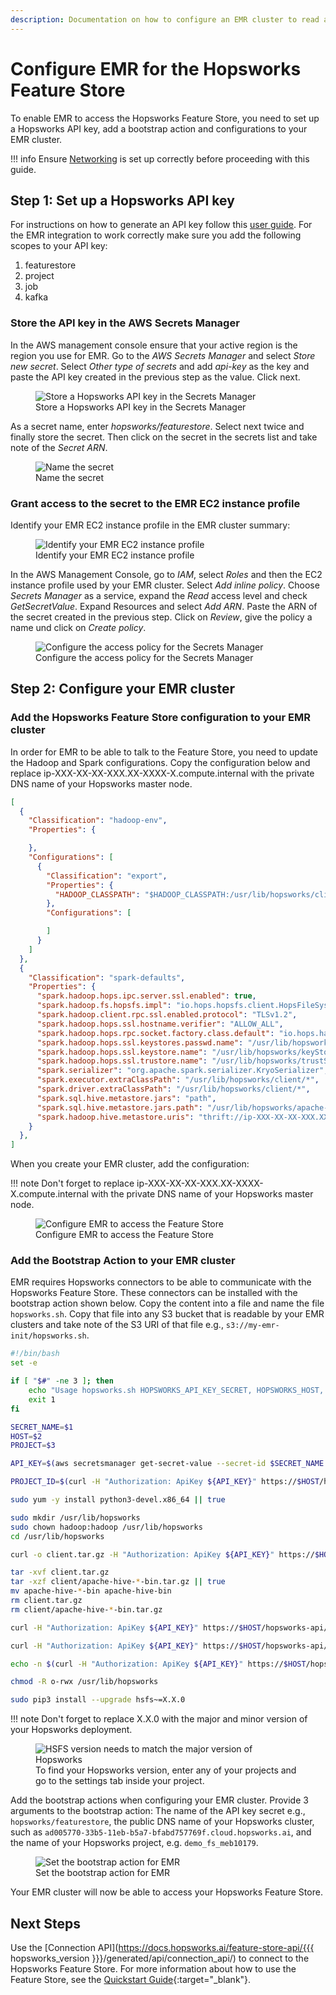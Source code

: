 ```yaml
---
description: Documentation on how to configure an EMR cluster to read and write features from the Hopsworks Feature Store
---
```

# Configure EMR for the Hopsworks Feature Store
To enable EMR to access the Hopsworks Feature Store, you need to set up a Hopsworks API key, add a bootstrap action and configurations to your EMR cluster.

!!! info
    Ensure [Networking](networking.md) is set up correctly before proceeding with this guide.

## Step 1: Set up a Hopsworks API key

For instructions on how to generate an API key follow this [user guide](../../projects/api_key/create_api_key.md). For the EMR integration to work correctly make sure you add the following scopes to your API key:

  1. featurestore
  2. project
  3. job
  4. kafka

### Store the API key in the AWS Secrets Manager

In the AWS management console ensure that your active region is the region you use for EMR.
Go to the *AWS Secrets Manager* and select *Store new secret*. Select *Other type of secrets* and add *api-key*
as the key and paste the API key created in the previous step as the value. Click next.

<p align="center">
  <figure>
    <img src="../../../../assets/images/guides/integrations/databricks/aws/databricks_secrets_manager_step_1.png" alt="Store a Hopsworks API key in the Secrets Manager">
    <figcaption>Store a Hopsworks API key in the Secrets Manager</figcaption>
  </figure>
</p>

As a secret name, enter *hopsworks/featurestore*. Select next twice and finally store the secret.
Then click on the secret in the secrets list and take note of the *Secret ARN*.

<p align="center">
  <figure>
    <img src="../../../../assets/images/guides/integrations/emr/secrets_manager.png" alt="Name the secret">
    <figcaption>Name the secret</figcaption>
  </figure>
</p>

### Grant access to the secret to the EMR EC2 instance profile

Identify your EMR EC2 instance profile in the EMR cluster summary:
<p align="center">
  <figure>
    <img src="../../../../assets/images/guides/integrations/emr/emr_instance_profile.png" alt="Identify your EMR EC2 instance profile">
    <figcaption>Identify your EMR EC2 instance profile</figcaption>
  </figure>
</p>


In the AWS Management Console, go to *IAM*, select *Roles* and then the EC2 instance profile used by your EMR cluster.
Select *Add inline policy*. Choose *Secrets Manager* as a service, expand the *Read* access level and check *GetSecretValue*.
Expand Resources and select *Add ARN*. Paste the ARN of the secret created in the previous step.
Click on *Review*, give the policy a name und click on *Create policy*.

<p align="center">
  <figure>
    <img src="../../../../assets/images/guides/integrations/emr/emr_policy.png" alt="Configure the access policy for the Secrets Manager">
    <figcaption>Configure the access policy for the Secrets Manager</figcaption>
  </figure>
</p>

## Step 2: Configure your EMR cluster

### Add the Hopsworks Feature Store configuration to your EMR cluster
In order for EMR to be able to talk to the Feature Store, you need to update the Hadoop and Spark configurations.
Copy the configuration below and replace ip-XXX-XX-XX-XXX.XX-XXXX-X.compute.internal with the private DNS name of your Hopsworks master node.

```json
[
  {
    "Classification": "hadoop-env",
    "Properties": {

    },
    "Configurations": [
      {
        "Classification": "export",
        "Properties": {
          "HADOOP_CLASSPATH": "$HADOOP_CLASSPATH:/usr/lib/hopsworks/client/*"
        },
        "Configurations": [

        ]
      }
    ]
  },
  {
    "Classification": "spark-defaults",
    "Properties": {
      "spark.hadoop.hops.ipc.server.ssl.enabled": true,
      "spark.hadoop.fs.hopsfs.impl": "io.hops.hopsfs.client.HopsFileSystem",
      "spark.hadoop.client.rpc.ssl.enabled.protocol": "TLSv1.2",
      "spark.hadoop.hops.ssl.hostname.verifier": "ALLOW_ALL",
      "spark.hadoop.hops.rpc.socket.factory.class.default": "io.hops.hadoop.shaded.org.apache.hadoop.net.HopsSSLSocketFactory",
      "spark.hadoop.hops.ssl.keystores.passwd.name": "/usr/lib/hopsworks/material_passwd",
      "spark.hadoop.hops.ssl.keystore.name": "/usr/lib/hopsworks/keyStore.jks",
      "spark.hadoop.hops.ssl.trustore.name": "/usr/lib/hopsworks/trustStore.jks",
      "spark.serializer": "org.apache.spark.serializer.KryoSerializer",
      "spark.executor.extraClassPath": "/usr/lib/hopsworks/client/*",
      "spark.driver.extraClassPath": "/usr/lib/hopsworks/client/*",
      "spark.sql.hive.metastore.jars": "path",
      "spark.sql.hive.metastore.jars.path": "/usr/lib/hopsworks/apache-hive-bin/lib/*",
      "spark.hadoop.hive.metastore.uris": "thrift://ip-XXX-XX-XX-XXX.XX-XXXX-X.compute.internal:9083"
    }
  },
]
```

When you create your EMR cluster, add the configuration:

!!! note
    Don't forget to replace ip-XXX-XX-XX-XXX.XX-XXXX-X.compute.internal with the private DNS name of your Hopsworks master node.

<p align="center">
  <figure>
    <img src="../../../../assets/images/guides/integrations//emr/emr_config.png" alt="Configure EMR to access the Feature Store">
    <figcaption>Configure EMR to access the Feature Store</figcaption>
  </figure>
</p>

### Add the Bootstrap Action to your EMR cluster

EMR requires Hopsworks connectors to be able to communicate with the Hopsworks Feature Store. These connectors can be installed with the
bootstrap action shown below. Copy the content into a file and name the file `hopsworks.sh`. Copy that file into any S3 bucket that
is readable by your EMR clusters and take note of the S3 URI of that file e.g., `s3://my-emr-init/hopsworks.sh`.

```bash
#!/bin/bash
set -e

if [ "$#" -ne 3 ]; then
    echo "Usage hopsworks.sh HOPSWORKS_API_KEY_SECRET, HOPSWORKS_HOST, PROJECT_NAME"
    exit 1
fi

SECRET_NAME=$1
HOST=$2
PROJECT=$3

API_KEY=$(aws secretsmanager get-secret-value --secret-id $SECRET_NAME | jq -r .SecretString | jq -r '.["api-key"]')

PROJECT_ID=$(curl -H "Authorization: ApiKey ${API_KEY}" https://$HOST/hopsworks-api/api/project/getProjectInfo/$PROJECT | jq -r .projectId)

sudo yum -y install python3-devel.x86_64 || true

sudo mkdir /usr/lib/hopsworks
sudo chown hadoop:hadoop /usr/lib/hopsworks
cd /usr/lib/hopsworks

curl -o client.tar.gz -H "Authorization: ApiKey ${API_KEY}" https://$HOST/hopsworks-api/api/project/$PROJECT_ID/client

tar -xvf client.tar.gz
tar -xzf client/apache-hive-*-bin.tar.gz || true
mv apache-hive-*-bin apache-hive-bin
rm client.tar.gz
rm client/apache-hive-*-bin.tar.gz

curl -H "Authorization: ApiKey ${API_KEY}" https://$HOST/hopsworks-api/api/project/$PROJECT_ID/credentials | jq -r .kStore | base64 -d > keyStore.jks

curl -H "Authorization: ApiKey ${API_KEY}" https://$HOST/hopsworks-api/api/project/$PROJECT_ID/credentials | jq -r .tStore | base64 -d > trustStore.jks

echo -n $(curl -H "Authorization: ApiKey ${API_KEY}" https://$HOST/hopsworks-api/api/project/$PROJECT_ID/credentials | jq -r .password) > material_passwd

chmod -R o-rwx /usr/lib/hopsworks

sudo pip3 install --upgrade hsfs~=X.X.0
```
!!! note
    Don't forget to replace X.X.0 with the major and minor version of your Hopsworks deployment.

<p align="center">
    <figure>
      <img src="../../../../assets/images/hopsworks-version.png" alt="HSFS version needs to match the major version of Hopsworks">
      <figcaption>To find your Hopsworks version, enter any of your projects and go to the settings tab inside your project.</figcaption>
    </figure>
</p>

Add the bootstrap actions when configuring your EMR cluster. Provide 3 arguments to the bootstrap action: The name of the API key secret e.g., `hopsworks/featurestore`,
the public DNS name of your Hopsworks cluster, such as `ad005770-33b5-11eb-b5a7-bfabd757769f.cloud.hopsworks.ai`, and the name of your Hopsworks project, e.g. `demo_fs_meb10179`.

<p align="center">
  <figure>
    <img src="../../../../assets/images/guides/integrations/emr/emr_bootstrap_action.png" alt="Set the bootstrap action for EMR">
    <figcaption>Set the bootstrap action for EMR</figcaption>
  </figure>
</p>

Your EMR cluster will now be able to access your Hopsworks Feature Store.

## Next Steps

Use the [Connection API](https://docs.hopsworks.ai/feature-store-api/{{{ hopsworks_version }}}/generated/api/connection_api/) to connect to the Hopsworks Feature Store. For more information about how to use the Feature Store, see the [Quickstart Guide](https://colab.research.google.com/github/logicalclocks/hopsworks-tutorials/blob/master/quickstart.ipynb){:target="_blank"}.
